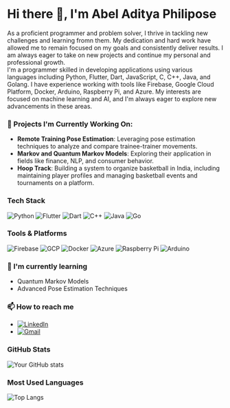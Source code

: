 # Hi there 👋, I'm Abel Aditya Philipose

As a proficient programmer and problem solver, I thrive in tackling new challenges and learning fromn them. My dedication and hard work have allowed me to remain focused on my goals and consistently deliver results. I am always eager to take on new projects and continue my personal and professional growth. \
I'm a programmer skilled in developing applications using various languages including Python, Flutter, Dart, JavaScript, C, C++, Java, and Golang. I have experience working with tools like Firebase, Google Cloud Platform, Docker, Arduino, Raspberry Pi, and Azure. My interests are focused on machine learning and AI, and I'm always eager to explore new advancements in these areas.


### 🚀 Projects I'm Currently Working On:
- **Remote Training Pose Estimation**: Leveraging pose estimation techniques to analyze and compare trainee-trainer movements.
- **Markov and Quantum Markov Models**: Exploring their application in fields like finance, NLP, and consumer behavior.
- **Hoop Track**: Building a system to organize basketball in India, including maintaining player profiles and managing basketball events and tournaments on a platform.

### Tech Stack
![Python](https://img.shields.io/badge/Python-FFD43B?style=for-the-badge&logo=python&logoColor=darkgreen)
![Flutter](https://img.shields.io/badge/Flutter-02569B?style=for-the-badge&logo=flutter&logoColor=white)
![Dart](https://img.shields.io/badge/Dart-0175C2?style=for-the-badge&logo=dart&logoColor=white)
![C++](https://img.shields.io/badge/C++-00599C?style=for-the-badge&logo=cplusplus&logoColor=white)
![Java](https://img.shields.io/badge/Java-ED8B00?style=for-the-badge&logo=java&logoColor=white)
![Go](https://img.shields.io/badge/Go-00ADD8?style=for-the-badge&logo=go&logoColor=white)

### Tools & Platforms
![Firebase](https://img.shields.io/badge/Firebase-FFCA28?style=for-the-badge&logo=firebase&logoColor=white)
![GCP](https://img.shields.io/badge/Google%20Cloud-4285F4?style=for-the-badge&logo=googlecloud&logoColor=white)
![Docker](https://img.shields.io/badge/Docker-2496ED?style=for-the-badge&logo=docker&logoColor=white)
![Azure](https://img.shields.io/badge/Microsoft%20Azure-0089D6?style=for-the-badge&logo=microsoftazure&logoColor=white)
![Raspberry Pi](https://img.shields.io/badge/Raspberry%20Pi-C51A4A?style=for-the-badge&logo=raspberrypi&logoColor=white)
![Arduino](https://img.shields.io/badge/Arduino-00979D?style=for-the-badge&logo=arduino&logoColor=white)

### 🌱 I'm currently learning
- Quantum Markov Models
- Advanced Pose Estimation Techniques

### 📫 How to reach me
- [![LinkedIn](https://img.shields.io/badge/linkedin-%230077B5.svg?style=for-the-badge&logo=linkedin&logoColor=white)]([https://www.linkedin.com/in/aparajith-n-54224a210/](https://www.linkedin.com/in/abeladityaphilipose/))
- [![Gmail](https://img.shields.io/badge/Gmail-D14836?style=for-the-badge&logo=gmail&logoColor=white)](mailto:abeladityaphilipose@gmail.com)

### GitHub Stats
![Your GitHub stats](https://github-readme-stats.vercel.app/api?username=AbelAditya&show_icons=true&theme=radical)

### Most Used Languages
![Top Langs](https://github-readme-stats.vercel.app/api/top-langs/?username=AbelAditya&layout=compact&theme=radical)
